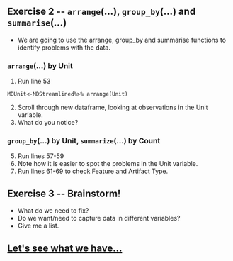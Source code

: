 ## Exercise 2 -- `arrange`(...), `group_by`(...) and `summarise`(...)

* We are going to use the arrange, group_by and summarise functions to identify problems with the data.

### `arrange`(...) by Unit
1. Run line 53
```
MDUnit<-MDStreamlined%>% arrange(Unit)
```
2. Scroll through new dataframe, looking at observations in the Unit variable.
3. What do you notice?

### `group_by`(...) by Unit, `summarize`(...) by Count
5. Run lines 57-59
6. Note how it is easier to spot the problems in the Unit variable.
7. Run lines 61-69 to check Feature and Artifact Type.

## Exercise 3 -- Brainstorm! 

* What do we need to fix?
* Do we want/need to capture data in different variables?
* Give me a list.

## [Let's see what we have...](https://github.com/DAACS-Research-Consortium/DAACS-Open-Academy/FSS2021/Workshop4/Part_IV.md)

